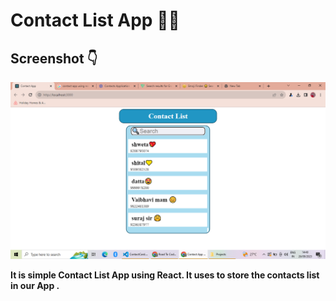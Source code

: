 # Contact List App 📲📞

## Screenshot 👇
<img src="./src/screenshot/Screenshot (606).png">

**It is simple Contact List App using React. It uses to store the contacts list in our App .**